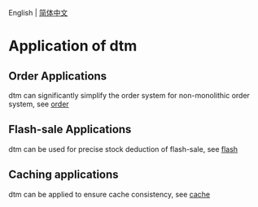 English | [简体中文](./README-cn.md)

# Application of dtm

## Order Applications
dtm can significantly simplify the order system for non-monolithic order system, see [order](./order)

## Flash-sale Applications
dtm can be used for precise stock deduction of flash-sale, see [flash](./flash)

## Caching applications
dtm can be applied to ensure cache consistency, see [cache](./cache)